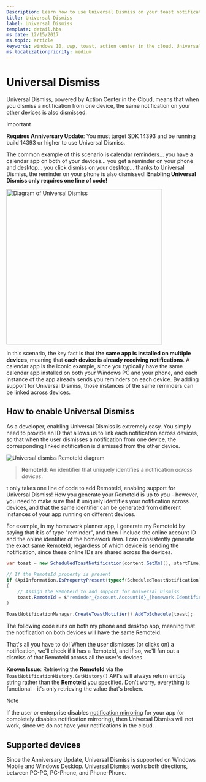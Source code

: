 ```yaml
---
Description: Learn how to use Universal Dismiss on your toast notifications.
title: Universal Dismiss
label: Universal Dismiss
template: detail.hbs
ms.date: 12/15/2017
ms.topic: article
keywords: windows 10, uwp, toast, action center in the cloud, Universal Dismiss, notification, cross device, dismiss once dismiss everywhere
ms.localizationpriority: medium
---
```

# Universal Dismiss

Universal Dismiss, powered by Action Center in the Cloud, means that when you dismiss a notification from one device, the same notification on your other devices is also dismissed.

> [!IMPORTANT]
> **Requires Anniversary Update**: You must target SDK 14393 and be running build 14393 or higher to use Universal Dismiss.

The common example of this scenario is calendar reminders... you have a calendar app on both of your devices... you get a reminder on your phone and desktop... you click dismiss on your desktop... thanks to Universal Dismiss, the reminder on your phone is also dismissed! **Enabling Universal Dismiss only requires one line of code!**

<img alt="Diagram of Universal Dismiss" src="images/universal-dismiss.gif" width="406"/>

In this scenario, the key fact is that **the same app is installed on multiple devices**, meaning that **each device is already receiving notifications**. A calendar app is the iconic example, since you typically have the same calendar app installed on both your Windows PC and your phone, and each instance of the app already sends you reminders on each device. By adding support for Universal Dismiss, those instances of the same reminders can be linked across devices.


## How to enable Universal Dismiss

As a developer, enabling Universal Dismiss is extremely easy. You simply need to provide an ID that allows us to link each notification across devices, so that when the user dismisses a notification from one device, the corresponding linked notification is dismissed from the other device.

![Universal dismiss RemoteId diagram](images/universal-dismiss-remoteid.jpg)

> **RemoteId**: An identifier that uniquely identifies a notification *across devices*.

t only takes one line of code to add RemoteId, enabling support for Universal Dismiss! How you generate your RemoteId is up to you - however, you need to make sure that it uniquely identifies your notification across devices, and that the same identifier can be generated from different instances of your app running on different devices.

For example, in my homework planner app, I generate my RemoteId by saying that it is of type "reminder", and then I include the online account ID and the online identifier of the homework item. I can consistently generate the exact same RemoteId, regardless of which device is sending the notification, since these online IDs are shared across the devices.

```csharp
var toast = new ScheduledToastNotification(content.GetXml(), startTime);
 
// If the RemoteId property is present
if (ApiInformation.IsPropertyPresent(typeof(ScheduledToastNotification).FullName, nameof(ScheduledToastNotification.RemoteId)))
{
    // Assign the RemoteId to add support for Universal Dismiss
    toast.RemoteId = $"reminder_{account.AccountId}_{homework.Identifier}"
}
  
ToastNotificationManager.CreateToastNotifier().AddToSchedule(toast);
```

The following code runs on both my phone and desktop app, meaning that the notification on both devices will have the same RemoteId.

That's all you have to do! When the user dismisses (or clicks on) a notification, we'll check if it has a RemoteId, and if so, we'll fan out a dismiss of that RemoteId across all the user's devices.

**Known Issue**: Retrieving the **RemoteId** via the `ToastNotificationHistory.GetHistory()` API's will always return empty string rather than the **RemoteId** you specified. Don't worry, everything is functional - it's only retrieving the value that's broken.

> [!NOTE]
> If the user or enterprise disables [notification mirroring](notification-mirroring.md) for your app (or completely disables notification mirroring), then Universal Dismiss will not work, since we do not have your notifications in the cloud.


## Supported devices

Since the Anniversary Update, Universal Dismiss is supported on Windows Mobile and Windows Desktop. Universal Dismiss works both directions, between PC-PC, PC-Phone, and Phone-Phone.